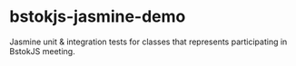 # bstokjs-jasmine-demo


Jasmine unit & integration tests for classes that represents participating in BstokJS meeting.
